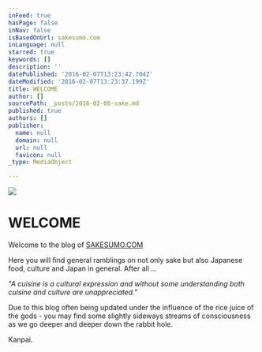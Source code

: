 ```yaml
---
inFeed: true
hasPage: false
inNav: false
isBasedOnUrl: sakesumo.com
inLanguage: null
starred: true
keywords: []
description: ''
datePublished: '2016-02-07T13:23:42.704Z'
dateModified: '2016-02-07T13:23:37.199Z'
title: WELCOME
author: []
sourcePath: _posts/2016-02-06-sake.md
published: true
authors: []
publisher:
  name: null
  domain: null
  url: null
  favicon: null
_type: MediaObject

---
```

![](https://s3-us-west-2.amazonaws.com/the-grid-img/p/4606a5596b305b53019213cb3e2e1b435908175f.png)

# WELCOME

Welcome to the blog of [SAKESUMO.COM][0]

Here you will find general ramblings on not only sake but also Japanese food, culture and Japan in general. After all ...

_"A cuisine is a cultural expression and without some understanding both cuisine and culture are unappreciated."_

Due to this blog often being updated under the influence of the rice juice of the gods - you may find some slightly sideways streams of consciousness as we go deeper and deeper down the rabbit hole. 

Kanpai. 

[0]: https://sakesumo.com/